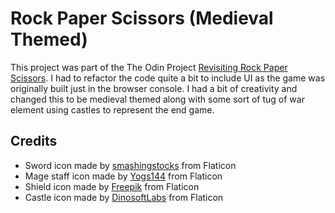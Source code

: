 # Rock Paper Scissors (Medieval Themed)
This project was part of the The Odin Project <a href="https://www.theodinproject.com/lessons/foundations-revisiting-rock-paper-scissors">Revisiting Rock Paper Scissors</a>. 
I had to refactor the code quite a bit to include UI as the game was originally built just in the browser console. I had a bit of creativity and changed this to be medieval themed
along with some sort of tug of war element using castles to represent the end game.

## Credits
* Sword icon made by <a href="https://www.flaticon.com/free-icons/sword" title="sword icons">smashingstocks</a> from Flaticon
* Mage staff icon made by <a href="https://www.flaticon.com/free-icon/weapon_18949857" title="sword icons">Yogs144</a> from Flaticon
* Shield icon made by <a href="https://www.flaticon.com/free-icons/shield" title="shield icons">Freepik</a> from Flaticon
* Castle icon made by <a href="https://www.flaticon.com/free-icons/castle" title="castle icons">DinosoftLabs</a> from Flaticon